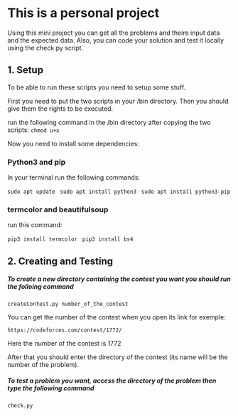 # This is a personal project 

Using this mini project you can get all the problems and theire input data and the expected data.
Also, you can code your solution and test it locally using the check.py script.

## 1. Setup

To be able to run these scripts you need to setup some stuff.

First you need to put the two scripts in your /bin directory.
Then you should give them the rights to be executed.

run the following command in the /bin directory after copying the two scripts:
`chmod u+x`

Now you need to install some dependencies:

### Python3 and pip

In your terminal run the following commands:

`sudo apt update `
`sudo apt install python3 `
`sudo apt install python3-pip `

### termcolor and beautifulsoup

run this command:

`pip3 install termcolor `
`pip3 install bs4 `


## 2. Creating and Testing 

##### To create a new directory containing the contest you want you should run the folloing command

`createContest.py number_of_the_contest `

You can get the number of the contest when you open its link for exemple:

` https://codeforces.com/contest/1772/ `

Here the number of the contest is 1772

After that you should enter the directory of the contest (its name will be the number of the problem).

##### To test a problem you want, access the directory of the problem then type the following command

` check.py `

